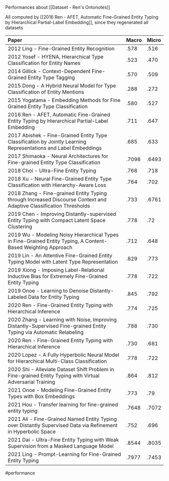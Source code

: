Performances about [[Dataset - Ren's Ontonotes]]

All computed by [[2016 Ren - AFET, Automatic Fine-Grained Entity Typing by Hierarchical Partial-Label Embedding]], since they regenerated all datasets

| Paper                                                                                                                | Macro | Micro |
|:-------------------------------------------------------------------------------------------------------------------- | ----- | ----- |
| 2012 Ling - Fine-Grained Entity Recognition                                                                          | .578  | .516  |
| 2012 Yosef - HYENA, Hierarchical Type Classification for Entity Names                                                | .523  | .470  |
| 2014 Gillick - Context-Dependent Fine-Grained Entity Type Tagging                                                    | .570  | .509  |
| 2015 Dong - A Hybrid Neural Model for Type Classification of Entity Mentions                                         | .288  | .272  |
| 2015 Yogatama - Embedding Methods for Fine Grained Entity Type Classification                                        | .580  | .527  |
| 2016 Ren - AFET, Automatic Fine-Grained Entity Typing by Hierarchical Partial-Label Embedding                        | .711  | .647  |
| 2017 Abishek - Fine-Grained Entity Type Classification by Jointly Learning Representations and Label Embeddings      | .685  | .633  |
| 2017 Shimaoka - Neural Architectures for Fine-grained Entity Type Classification                                     | .7098 | .6493 |
| 2018 Choi - Ultra-Fine Entity Typing                                                                                 | .768  | .718  |
| 2018 Xu - Neural Fine-Grained Entity Type Classification with Hierarchy-Aware Loss                                   | .764  | .702  |
| 2018 Zhang - Fine-grained Entity Typing through Increased Discourse Context and Adaptive Classification Thresholds   | .733  | .6761 |
| 2019 Chen - Improving Distantly-supervised Entity Typing with Compact Latent Space Clustering                        | .778  | .72   |
| 2019 Wu - Modeling Noisy Hierarchical Types in Fine-Grained Entity Typing, A Content-Based Weighting Approach        | .712  | .648  |
| 2019 Lin - An Attentive Fine-Grained Entity Typing Model with Latent Type Representation                             | .829  | .773  |
| 2019 Xiong - Imposing Label-Relational Inductive Bias for Extremely Fine-Grained Entity Typing                       | .778  | .722  |
| 2019 Onoe - Learning to Denoise Distantly-Labeled Data for Entity Typing                                             | .845  | .792  |
| 2020 Ren - Fine-Grained Entity Typing with Hierarchical Inference                                                    | .774  | .725  |
| 2020 Zhang - Learning with Noise, Improving Distantly-Supervised Fine-grained Entity Typing via Automatic Relabeling | .788  | .730  |
| 2020 Ren - Fine-Grained Entity Typing with Hierarchical Inference                                                    | .730  | .681  |
| 2020 Lopez - A Fully Hyperbolic Neural Model for Hierarchical Multi-Class Classification                             | .778  | .722  |
| 2020 Shi - Alleviate Dataset Shift Problem in Fine-grained Entity Typing with Virtual Adversarial Training           | .864  | .812  |
| 2021 Onoe - Modeling Fine-Grained Entity Types with Box Embeddings                                                   | .773  | .79   |
| 2021 Hou - Transfer learning for fine-grained entity typing                                                          | .7648 | .7072 |
| 2021 Ali - Fine-Grained Named Entity Typing over Distantly Supervised Data via Refinement in Hyperbolic Space        | .752  | .696  |
| 2021 Dai - Ultra-Fine Entity Typing with Weak Supervision from a Masked Language Model                               | .8544 | .8035 |
| 2021 Ling - Prompt-Learning for Fine-Grained Entity Typing                                                           | .7977 | .7453      |

#performance 